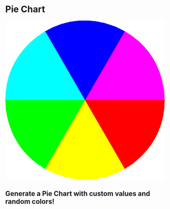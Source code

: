 # Pie Chart
![Pie Char or Pizza Icon](https://raw.githubusercontent.com/GaMaDeCa/Projetos_Inacabados/refs/heads/main/Pie%20Chart/res/drawable/pizza_icon.png)

## Generate a Pie Chart with custom values and random colors!
